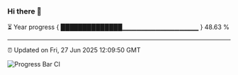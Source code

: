 ### Hi there 👋

⏳ Year progress { ██████████████▁▁▁▁▁▁▁▁▁▁▁▁▁▁▁▁ } 48.63 %

---

⏰ Updated on Fri, 27 Jun 2025 12:09:50 GMT

![Progress Bar CI](https://github.com/liununu/liununu/workflows/Progress%20Bar%20CI/badge.svg)

